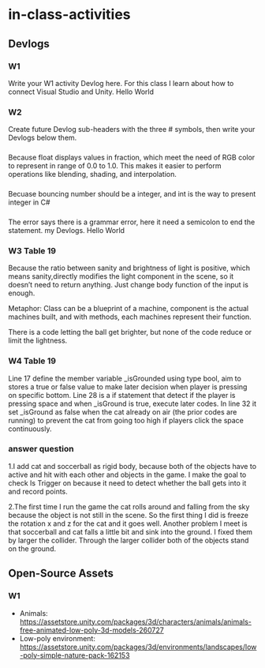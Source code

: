 # in-class-activities
## Devlogs
### W1
Write your W1 activity Devlog here.
For this class I learn about how to connect Visual Studio and Unity. Hello World
### W2
Create future Devlog sub-headers with the three # symbols, then write your Devlogs below them.
###
 Because float displays values in fraction, which meet the need of RGB color to represent in range of 0.0 to 1.0. This makes it easier to perform operations like blending, shading, and interpolation.
###
 Becuase bouncing number should be a integer, and int is the way to present integer in C#
###
 The error says there is a grammar error, here it need a semicolon to end the statement.
my Devlogs. Hello World

### W3 Table 19
Because the ratio between sanity and brightness of light is positive, which means sanity,directly modifies the light component in the scene, so it doesn’t need to return anything. Just change body function of the input is enough.

Metaphor: Class can be a blueprint of a machine, component is the actual machines built, and with methods, each machines represent their function.

There is a code letting the ball get brighter, but none of the code reduce or limit the lightness.

### W4 Table 19
Line 17 define the member variable _isGrounded using type bool, aim to stores a true or false value to make later decision when player is pressing on specific bottom. Line 28 is a if statement that detect if the player is pressing space and when _isGround is true, execute later codes. In line 32 it set _isGround as false when the cat already on air (the prior codes are running) to prevent the cat from going too high if players click the space continuously. 

### answer question
1.I add cat and soccerball as rigid body, because both of the objects have to active and hit with each other and objects in the game. I make the goal to check Is Trigger on because it need to detect whether the ball gets into it and record points.

2.The first time I run the game the cat rolls around and falling from the sky because the object is not still in the scene. So the first thing I did is freeze the rotation x and z for the cat and it goes well. Another problem I meet is that soccerball and cat falls a little bit and sink into the ground. I fixed them by larger the collider. Through the larger collider both of the objects stand on the ground.

## Open-Source Assets
### W1
- Animals: https://assetstore.unity.com/packages/3d/characters/animals/animals-free-animated-low-poly-3d-models-260727 
- Low-poly environment: https://assetstore.unity.com/packages/3d/environments/landscapes/low-poly-simple-nature-pack-162153 